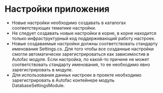 ﻿# Настройки приложения
- Новые настройки необходимо создавать в каталогах соответствующих тематике настройки.
- Не следует создавать новые настройки в корне, в корне находится только инфраструктурный код поддерживающий работу настроек.
- Новые создаваемые настройки должны соответствовать стандарту именования <NAME>Settings.cs.
Для того чтобы все созданные настройки смогли автоматически зарегистрироваться как зависимостив в Autofac модуле.
Если настройка, по какой-то причине не может соответствовать стандарту именования, то ее необходимо явно зарегистрировать в модуле.
- Для использования данных настроек в проекте необходимо зарегистрировать в Autofac контейнере модуль DatabaseSettingsModule.
